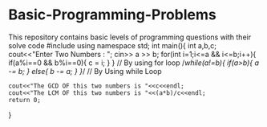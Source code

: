 # Basic-Programming-Problems
This repository contains basic levels of programming questions with their solve code
#include<iostream>
using namespace std;
int main(){
    int a,b,c;
    cout<<"Enter Two Numbers : ";
    cin>> a >> b;
    for(int i=1;i<=a && i<=b;i++){
        if(a%i==0 && b%i==0){
            c = i;
        }
    }
    // By using for loop
    /*while(a!=b){
        if(a>b){
            a -= b;
        }
        else{
            b -= a;
        }
    }*/
    // By Using while Loop

    cout<<"The GCD OF this two numbers is "<<c<<endl;
    cout<<"The LCM OF this two numbers is "<<(a*b)/c<<endl;
    return 0;
}